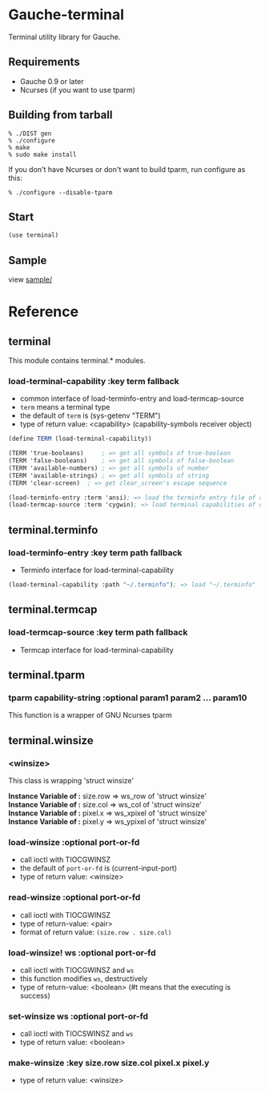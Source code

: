 # Gauche-terminal
Terminal utility library for Gauche.

## Requirements
* Gauche 0.9 or later
* Ncurses (if you want to use tparm)

## Building from tarball
```shell
% ./DIST gen
% ./configure
% make
% sudo make install
```
    
If you don't have Ncurses or don't want to build tparm,
run configure as this:
```shell
% ./configure --disable-tparm
```

## Start
```scheme
(use terminal)
```

## Sample
view [sample/](sample/)

# Reference
## terminal
This module contains terminal.* modules.

### load-terminal-capability :key term fallback
* common interface of load-terminfo-entry and load-termcap-source
* `term` means a terminal type
* the default of `term` is (sys-getenv "TERM")
* type of return value: \<capability\> (capability-symbols receiver object)

```scm
(define TERM (load-terminal-capability))

(TERM 'true-booleans)     ; => get all symbols of true-boolean
(TERM 'false-booleans)    ; => get all symbols of false-boolean
(TERM 'available-numbers) ; => get all symbols of number
(TERM 'available-strings) ; => get all symbols of string
(TERM 'clear-screen)  ; => get clear_screen's escape sequence

(load-terminfo-entry :term 'ansi); => load the terminfo entry file of ansi
(load-termcap-source :term 'cygwin); => load terminal capabilities of cygwin, from termcap source
```

## terminal.terminfo
### load-terminfo-entry :key term path fallback
* Terminfo interface for load-terminal-capability

```scm
(load-terminal-capability :path "~/.terminfo"); => load "~/.terminfo"
```

## terminal.termcap
### load-termcap-source :key term path fallback
* Termcap interface for load-terminal-capability


## terminal.tparm
### tparm capability-string :optional param1 param2 ... param10
This function is a wrapper of GNU Ncurses tparm


## terminal.winsize
### \<winsize\>
This class is wrapping 'struct winsize'
    
**Instance Variable of <winsize>:** size.row => ws_row of 'struct winsize'    
**Instance Variable of <winsize>:** size.col => ws_col of 'struct winsize'    
**Instance Variable of <winsize>:** pixel.x  => ws_xpixel of 'struct winsize'    
**Instance Variable of <winsize>:** pixel.y  => ws_ypixel of 'struct winsize'    

### load-winsize :optional port-or-fd
* call ioctl with TIOCGWINSZ
* the default of `port-or-fd` is (current-input-port)
* type of return value: \<winsize\>

### read-winsize :optional port-or-fd
* call ioctl with TIOCGWINSZ
* type of return-value: \<pair\>
* format of return value: ```(size.row . size.col)```

### load-winsize! ws :optional port-or-fd
* call ioctl with TIOCGWINSZ and `ws`
* this function modifies `ws`, destructively
* type of return-value: \<boolean\> (\#t means that the executing is success)

### set-winsize ws :optional port-or-fd
* call ioctl with TIOCSWINSZ and `ws`
* type of return value: \<boolean\>

### make-winsize :key size.row size.col pixel.x pixel.y
* type of return value: \<winsize\>
